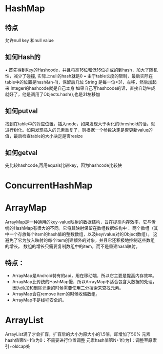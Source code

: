 # HashMap

## 特点 
允许null key 和null value

## 如何Hash的
•	首先得到Key的Hashcode，并且将高16位和低16位亦或的到hash，加大了随机性，减少了碰撞, 实际上null的hash就是0
•	由于table长度的限制，最后实际在table中的位置是hash&(n-1)，保留后几位
String 是每一位*31，左移，然后加起来
Integer的hashcode就是自己本身
如果自己写hashcode的话，直接自动生成就好了，他是调用了Objects.hash(),也是31左移加

## 如何putval
找到在table中的对应位置，插入node，如果发现大于树化的threshold的话，就进行树化。如果发现插入的元素重复了，则根据一个参数决定是否更新value的值，最后检查table的大小决定是否resize

## 如何getval
先比较hashcode,再用equals比较key，因为hashcode比较快
# ConcurrentHashMap


# ArrayMap
ArrayMap是一种通用的key-value映射的数据结构，旨在提高内存效率，它与传统的HashMap有很大的不同。它将其映射保留在数组数据结构中：
两个数组（其中一个存放每个item的hash值的整数数组，以及key/value对的Object数组）。
这避免了它为放入映射的每个item创建额外的对象，并且它还积极地控制这些数组的增长。
数组的增长只需要复制数组中的item，而不是重建hash映射。

## 特点：
* ArrayMap是Android特有的api，用在移动端，所以它主要是提高内存效率。
* ArrayMap比传统的HashMap慢，所以ArrayMap不适合包含大数据的处理，因为添加和删除元素的时候需要使用二分搜索来查找元素。
* ArrayMap会在remove item的时候收缩数组。
* ArrayMap不是线程安全的。

# ArrayList

ArrayList满了才会扩容，扩容后的大小为原大小的1.5倍，即增加了50%
元素hash值第N+1位为0：不需要进行位置调整
元素hash值第N+1位为1：调整至原索引+oldcap处
